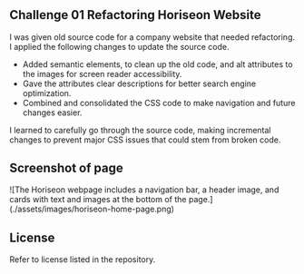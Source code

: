 # <Horiseon Website Code Refactoring>

## Challenge 01 Refactoring Horiseon Website

I was given old source code for a company website that needed refactoring. I applied the following changes to update the source code.

- Added semantic elements, to clean up the old code, and alt attributes to the images for screen reader accessibility.
- Gave the attributes clear descriptions for better search engine optimization. 
- Combined and consolidated the CSS code to make navigation and future changes easier.

I learned to carefully go through the source code, making incremental changes to prevent major CSS issues that could stem from broken code.

## Screenshot of page

![The Horiseon webpage includes a navigation bar, a header image, and cards with text and images at the bottom of the page.] (./assets/images/horiseon-home-page.png)

## License

Refer to license listed in the repository.
